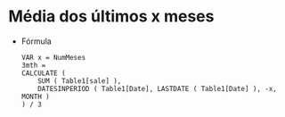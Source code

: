 # Média dos últimos x meses

-   Fórmula
    
    ``` DAX
    VAR x = NumMeses
    3mth =
    CALCULATE (
        SUM ( Table1[sale] ),
        DATESINPERIOD ( Table1[Date], LASTDATE ( Table1[Date] ), -x, MONTH )
    ) / 3
    ```